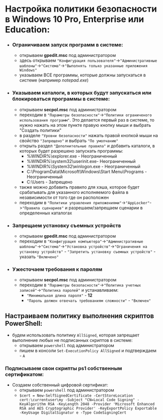 # Настройка политики безопасности в Windows 10 Pro, Enterprise или Education:
* ### __Ограничиваем запуск программ в системе__:
  * открываем __gpedit.msc__ под администратором
  * здесь открываем `"Конфигурация пользователя"`->`"Административные шаблоны"`->`"Система"`->`"Выполнять только указанные приложения Windows"`
  * указываем ВСЕ программы, которые должны запускаться в системе (например _notepad.exe_)
* ### __Указываем каталоги, в которых будут запускаться или блокироваться программы в системе__:
  * открываем __secpol.msc__ под администратором
  * переходим в `"Параметры безопасности"`->`"Политики ограниченого использования программ"`. Это делается первый раз в системе, то нужно нажать на этом пункте правую кнопку мыши и выбрать "Создать политики"
  * в разделе `"Уровни безопасности"` нажать правой кнопкой мыши на свойство `"Запрещено"` и выбрать `"По умолчанию"`
  * открыть раздел `"Дополнительные правила"` и добавить каталоги, в которых будет разрешено запускать программы:
    * %WINDIR%\explorer.exe - Неограниченный
    * %WINDIR%\system32\userinit.exe- Неограниченный
    * %WINDIR%\System32\winlogon.exe - Неограниченный
    * C:\ProgramData\Microsoft\Windows\Start Menu\Programs - Неограниченный
    * C:\Users - Запрещено
  * также можно добавить правило для хэша, которое будет срабатывать для указанного исполняемого файла в независимости от того где он расположен
  * переходим в `"Политики управления приложениями"`->`"AppLocker"`->`"Правила сценариев"` и разрешаем/запрещаем сценарии в определенных каталогах
* ### __Запрещаем установку съемных устройств__
  * открываем __gpedit.msc__ под администратором
  * переходим в `"Конфигурация компьютера"`->`"Административные шаблоны"`->`"Система"`->`"Установка устройств"`->`"Ограничения на установку устройств"` - `"Запретить установку съемных устройств"` - указать `"Включено"`
* ### __Ужесточаем требования к паролям__
  * открываем __secpol.msc__ под администратором
  * переходим в `"Параметры безопасности"`->`"Политика учетных записей"`->`"Политика паролей"` и устанавливаем:
	  * `"Минимальная длина пароля"` - __12__
	  * `"Пароль должен отвечать требованиям сложности"` - `"Включен"`

## Настраиваем политику выполнения скриптов PowerShell:
* будем использовать политику `AllSigned`, которая запрещает выполнение любых не подписанных скриптов в системе:
  * открываем `powershell` под администратором
  * пишем в консоли `Set-ExecutionPolicy AllSigned` и подтверждаем - `A`
### Подписываем свои скрипты ps1 собственным сертификатом:
* Создаем собственный цифровой сертификат:
  * открываем `powershell` под администратором
  * `$cert = New-SelfSignedCertificate -CertStoreLocation cert:\currentuser\my -Subject "CN=Local Code Signing" -KeyAlgorithm RSA -KeyLength 2048 -Provider 'Microsoft Enhanced RSA and AES Cryptographic Provider' -KeyExportPolicy Exportable -KeyUsage DigitalSignatur
e -Type CodeSigningCert`
